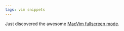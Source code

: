 ```yaml
---
tags: vim snippets
---
```


Just discovered the awesome [MacVim fullscreen mode](/wiki/MacVim_fullscreen_mode).
